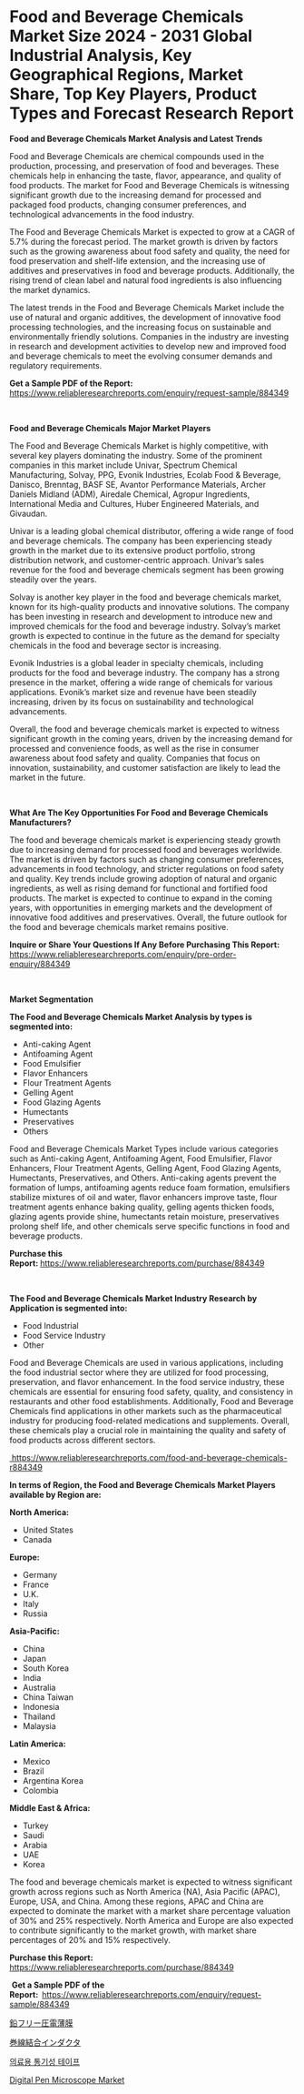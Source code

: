 <p><h1>Food and Beverage Chemicals Market Size 2024 - 2031 Global Industrial Analysis, Key Geographical Regions, Market Share, Top Key Players, Product Types and Forecast Research Report</h1></p><p><strong>Food and Beverage Chemicals Market Analysis and Latest Trends</strong></p>
<p><p>Food and Beverage Chemicals are chemical compounds used in the production, processing, and preservation of food and beverages. These chemicals help in enhancing the taste, flavor, appearance, and quality of food products. The market for Food and Beverage Chemicals is witnessing significant growth due to the increasing demand for processed and packaged food products, changing consumer preferences, and technological advancements in the food industry.</p><p>The Food and Beverage Chemicals Market is expected to grow at a CAGR of 5.7% during the forecast period. The market growth is driven by factors such as the growing awareness about food safety and quality, the need for food preservation and shelf-life extension, and the increasing use of additives and preservatives in food and beverage products. Additionally, the rising trend of clean label and natural food ingredients is also influencing the market dynamics.</p><p>The latest trends in the Food and Beverage Chemicals Market include the use of natural and organic additives, the development of innovative food processing technologies, and the increasing focus on sustainable and environmentally friendly solutions. Companies in the industry are investing in research and development activities to develop new and improved food and beverage chemicals to meet the evolving consumer demands and regulatory requirements.</p></p>
<p><strong>Get a Sample PDF of the Report:&nbsp;</strong> <a href="https://www.reliableresearchreports.com/enquiry/request-sample/884349">https://www.reliableresearchreports.com/enquiry/request-sample/884349</a></p>
<p>&nbsp;</p>
<p><strong>Food and Beverage Chemicals Major Market Players</strong></p>
<p><p>The Food and Beverage Chemicals Market is highly competitive, with several key players dominating the industry. Some of the prominent companies in this market include Univar, Spectrum Chemical Manufacturing, Solvay, PPG, Evonik Industries, Ecolab Food & Beverage, Danisco, Brenntag, BASF SE, Avantor Performance Materials, Archer Daniels Midland (ADM), Airedale Chemical, Agropur Ingredients, International Media and Cultures, Huber Engineered Materials, and Givaudan.</p><p>Univar is a leading global chemical distributor, offering a wide range of food and beverage chemicals. The company has been experiencing steady growth in the market due to its extensive product portfolio, strong distribution network, and customer-centric approach. Univar’s sales revenue for the food and beverage chemicals segment has been growing steadily over the years.</p><p>Solvay is another key player in the food and beverage chemicals market, known for its high-quality products and innovative solutions. The company has been investing in research and development to introduce new and improved chemicals for the food and beverage industry. Solvay’s market growth is expected to continue in the future as the demand for specialty chemicals in the food and beverage sector is increasing.</p><p>Evonik Industries is a global leader in specialty chemicals, including products for the food and beverage industry. The company has a strong presence in the market, offering a wide range of chemicals for various applications. Evonik’s market size and revenue have been steadily increasing, driven by its focus on sustainability and technological advancements.</p><p>Overall, the food and beverage chemicals market is expected to witness significant growth in the coming years, driven by the increasing demand for processed and convenience foods, as well as the rise in consumer awareness about food safety and quality. Companies that focus on innovation, sustainability, and customer satisfaction are likely to lead the market in the future.</p></p>
<p>&nbsp;</p>
<p><strong>What Are The Key Opportunities For Food and Beverage Chemicals Manufacturers?</strong></p>
<p><p>The food and beverage chemicals market is experiencing steady growth due to increasing demand for processed food and beverages worldwide. The market is driven by factors such as changing consumer preferences, advancements in food technology, and stricter regulations on food safety and quality. Key trends include growing adoption of natural and organic ingredients, as well as rising demand for functional and fortified food products. The market is expected to continue to expand in the coming years, with opportunities in emerging markets and the development of innovative food additives and preservatives. Overall, the future outlook for the food and beverage chemicals market remains positive.</p></p>
<p><strong>Inquire or Share Your Questions If Any Before Purchasing This Report:</strong> <a href="https://www.reliableresearchreports.com/enquiry/pre-order-enquiry/884349">https://www.reliableresearchreports.com/enquiry/pre-order-enquiry/884349</a></p>
<p>&nbsp;</p>
<p><strong>Market Segmentation</strong></p>
<p><strong>The Food and Beverage Chemicals Market Analysis by types is segmented into:</strong></p>
<p><ul><li>Anti-caking Agent</li><li>Antifoaming Agent</li><li>Food Emulsifier</li><li>Flavor Enhancers</li><li>Flour Treatment Agents</li><li>Gelling Agent</li><li>Food Glazing Agents</li><li>Humectants</li><li>Preservatives</li><li>Others</li></ul></p>
<p><p>Food and Beverage Chemicals Market Types include various categories such as Anti-caking Agent, Antifoaming Agent, Food Emulsifier, Flavor Enhancers, Flour Treatment Agents, Gelling Agent, Food Glazing Agents, Humectants, Preservatives, and Others. Anti-caking agents prevent the formation of lumps, antifoaming agents reduce foam formation, emulsifiers stabilize mixtures of oil and water, flavor enhancers improve taste, flour treatment agents enhance baking quality, gelling agents thicken foods, glazing agents provide shine, humectants retain moisture, preservatives prolong shelf life, and other chemicals serve specific functions in food and beverage products.</p></p>
<p><strong>Purchase this Report:&nbsp;</strong><a href="https://www.reliableresearchreports.com/purchase/884349">https://www.reliableresearchreports.com/purchase/884349</a></p>
<p>&nbsp;</p>
<p><strong>The Food and Beverage Chemicals Market Industry Research by Application is segmented into:</strong></p>
<p><ul><li>Food Industrial</li><li>Food Service Industry</li><li>Other</li></ul></p>
<p><p>Food and Beverage Chemicals are used in various applications, including the food industrial sector where they are utilized for food processing, preservation, and flavor enhancement. In the food service industry, these chemicals are essential for ensuring food safety, quality, and consistency in restaurants and other food establishments. Additionally, Food and Beverage Chemicals find applications in other markets such as the pharmaceutical industry for producing food-related medications and supplements. Overall, these chemicals play a crucial role in maintaining the quality and safety of food products across different sectors.</p></p>
<p><a href="https://www.reliableresearchreports.com/food-and-beverage-chemicals-r884349">&nbsp;https://www.reliableresearchreports.com/food-and-beverage-chemicals-r884349</a></p>
<p><strong>In terms of Region, the Food and Beverage Chemicals Market Players available by Region are:</strong></p>
<p>
    <p> <strong> North America: </strong>
        <ul>
            <li>United States</li>
            <li>Canada</li>
        </ul>
        </p> 
    <p> <strong> Europe: </strong>
        <ul>
            <li>Germany</li>
            <li>France</li>
            <li>U.K.</li>
            <li>Italy</li>
            <li>Russia</li>
        </ul>
        </p> 
    <p> <strong> Asia-Pacific: </strong>
        <ul>
            <li>China</li>
            <li>Japan</li>
            <li>South Korea</li>
            <li>India</li>
            <li>Australia</li>
            <li>China Taiwan</li>
            <li>Indonesia</li>
            <li>Thailand</li>
            <li>Malaysia</li>
        </ul>
        </p> 
    <p> <strong> Latin America: </strong>
        <ul>
            <li>Mexico</li>
            <li>Brazil</li>
            <li>Argentina Korea</li>
            <li>Colombia</li>
        </ul>
        </p> 
    <p> <strong> Middle East & Africa: </strong>
        <ul>
            <li>Turkey</li>
            <li>Saudi</li>
            <li>Arabia</li>
            <li>UAE</li>
            <li>Korea</li>
        </ul>
    </p>
    </p>
<p><p>The food and beverage chemicals market is expected to witness significant growth across regions such as North America (NA), Asia Pacific (APAC), Europe, USA, and China. Among these regions, APAC and China are expected to dominate the market with a market share percentage valuation of 30% and 25% respectively. North America and Europe are also expected to contribute significantly to the market growth, with market share percentages of 20% and 15% respectively.</p></p>
<p><strong>Purchase this Report: </strong><a href="https://www.reliableresearchreports.com/purchase/884349">https://www.reliableresearchreports.com/purchase/884349</a></p>
<p>&nbsp;<strong>Get a Sample PDF of the Report:&nbsp;&nbsp;</strong><a href="https://www.reliableresearchreports.com/enquiry/request-sample/884349">https://www.reliableresearchreports.com/enquiry/request-sample/884349</a></p>
<p><strong></strong></p>
<p><p><a href="https://medium.com/@rocklobster885/%E3%82%B0%E3%83%AD%E3%83%BC%E3%83%90%E3%83%AB%E3%83%AA%E3%83%BC%E3%83%89%E3%83%95%E3%83%AA%E3%83%BC%E3%83%94%E3%82%A8%E3%82%BE%E9%9B%BB%E8%96%84%E8%86%9C%E7%94%A3%E6%A5%AD-%E7%A8%AE%E9%A1%9E-%E7%94%A8%E9%80%94-%E5%B8%82%E5%A0%B4%E3%83%97%E3%83%AC%E3%83%BC%E3%83%A4%E3%83%BC-%E5%9C%B0%E5%9F%9F%E3%81%AE%E6%88%90%E9%95%B7%E5%88%86%E6%9E%90-%E3%81%8A%E3%82%88%E3%81%B3%E5%B0%86%E6%9D%A5%E3%81%AE%E3%82%B7%E3%83%8A%E3%83%AA%E3%82%AA-2024%E5%B9%B4-2031%E5%B9%B4-23f8a59e6326">鉛フリー圧電薄膜</a></p><p><a href="https://medium.com/@kaitlensen45645/%E3%83%AF%E3%82%A4%E3%83%A4%E5%B7%BB%E3%81%8D%E7%B5%90%E5%90%88%E3%82%A4%E3%83%B3%E3%83%80%E3%82%AF%E3%82%BF%E3%81%AE%E5%B8%82%E5%A0%B4%E8%A6%8F%E6%A8%A1%E3%81%A8%E3%82%B7%E3%82%A7%E3%82%A2%E5%88%86%E6%9E%90-%E6%88%90%E9%95%B7%E3%83%88%E3%83%AC%E3%83%B3%E3%83%89%E3%81%A8%E4%BA%88%E6%B8%AC-2024%E5%B9%B4-2031%E5%B9%B4-77f4e03b2cd9">巻線結合インダクタ</a></p><p><a href="https://medium.com/@roula.ayoub-saad/%EA%B8%80%EB%A1%9C%EB%B2%8C-%EC%9D%98%EB%A3%8C%EC%9A%A9-%EC%88%A8%EC%89%AC%EB%8A%94-%ED%85%8C%EC%9D%B4%ED%94%84-%EC%82%B0%EC%97%85-%EC%9C%A0%ED%98%95-%EC%9D%91%EC%9A%A9-%EB%B6%84%EC%95%BC-%EC%8B%9C%EC%9E%A5-%EC%B0%B8%EA%B0%80%EC%9E%90-%EC%A7%80%EC%97%AD%EB%B3%84-%EC%84%B1%EC%9E%A5-%EB%B6%84%EC%84%9D-%EB%B0%8F-%EB%AF%B8%EB%9E%98-%EC%8B%9C%EB%82%98%EB%A6%AC%EC%98%A4-2024-2031-99b056b88ce8">의료용 통기성 테이프</a></p><p><a href="https://issuu.com/reportprime-2/docs/digital-pen-microscope-market-size-2030.pptx">Digital Pen Microscope Market</a></p></p>